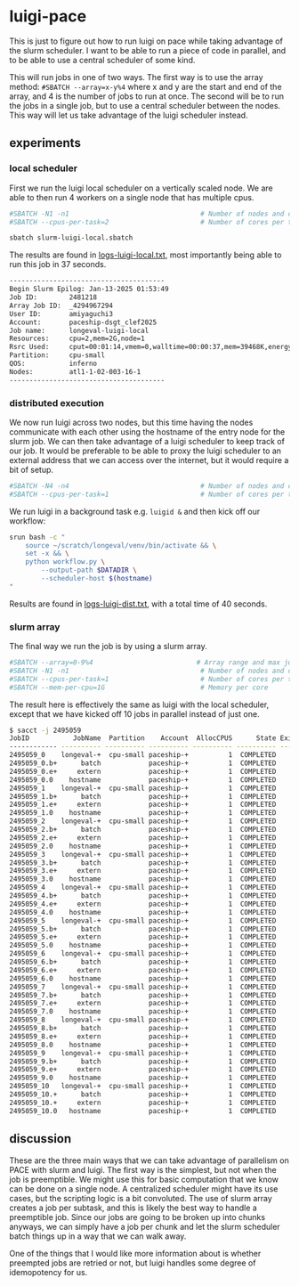 # luigi-pace

This is just to figure out how to run luigi on pace while taking advantage of the slurm scheduler.
I want to be able to run a piece of code in parallel, and to be able to use a central scheduler of some kind.

This will run jobs in one of two ways.
The first way is to use the array method: `#SBATCH --array=x-y%4` where x and y are the start and end of the array, and 4 is the number of jobs to run at once.
The second will be to run the jobs in a single job, but to use a central scheduler between the nodes.
This way will let us take advantage of the luigi scheduler instead.

## experiments

### local scheduler

First we run the luigi local scheduler on a vertically scaled node.
We are able to then run 4 workers on a single node that has multiple cpus.

```bash
#SBATCH -N1 -n1                                 # Number of nodes and cores required
#SBATCH --cpus-per-task=2                       # Number of cores per task

sbatch slurm-luigi-local.sbatch
```

The results are found in [logs-luigi-local.txt](logs-luigi-local.txt), most importantly being able to run this job in 37 seconds.

```bash
---------------------------------------
Begin Slurm Epilog: Jan-13-2025 01:53:49
Job ID:        2481218
Array Job ID:  _4294967294
User ID:       amiyaguchi3
Account:       paceship-dsgt_clef2025
Job name:      longeval-luigi-local
Resources:     cpu=2,mem=2G,node=1
Rsrc Used:     cput=00:01:14,vmem=0,walltime=00:00:37,mem=39468K,energy_used=0
Partition:     cpu-small
QOS:           inferno
Nodes:         atl1-1-02-003-16-1
---------------------------------------
```

### distributed execution

We now run luigi across two nodes, but this time having the nodes communicate with each other using the hostname of the entry node for the slurm job.
We can then take advantage of a luigi scheduler to keep track of our job.
It would be preferable to be able to proxy the luigi scheduler to an external address that we can access over the internet, but it would require a bit of setup.

```bash
#SBATCH -N4 -n4                                 # Number of nodes and cores required
#SBATCH --cpus-per-task=1                       # Number of cores per task
```

We run luigi in a background task e.g. `luigid &` and then kick off our workflow:

```bash
srun bash -c "
    source ~/scratch/longeval/venv/bin/activate && \
    set -x && \
    python workflow.py \
        --output-path $DATADIR \
        --scheduler-host $(hostname)
"
```

Results are found in [logs-luigi-dist.txt](logs-luigi-dist.txt), with a total time of 40 seconds.

### slurm array

The final way we run the job is by using a slurm array.

```bash
#SBATCH --array=0-9%4                          # Array range and max jobs
#SBATCH -N1 -n1                                 # Number of nodes and cores required
#SBATCH --cpus-per-task=1                       # Number of cores per task
#SBATCH --mem-per-cpu=1G                        # Memory per core
```

The result here is effectively the same as luigi with the local scheduler, except that we have kicked off 10 jobs in parallel instead of just one.

```bash
$ sacct -j 2495059
JobID           JobName  Partition    Account  AllocCPUS      State ExitCode
------------ ---------- ---------- ---------- ---------- ---------- --------
2495059_0    longeval-+  cpu-small paceship-+          1  COMPLETED      0:0
2495059_0.b+      batch            paceship-+          1  COMPLETED      0:0
2495059_0.e+     extern            paceship-+          1  COMPLETED      0:0
2495059_0.0    hostname            paceship-+          1  COMPLETED      0:0
2495059_1    longeval-+  cpu-small paceship-+          1  COMPLETED      0:0
2495059_1.b+      batch            paceship-+          1  COMPLETED      0:0
2495059_1.e+     extern            paceship-+          1  COMPLETED      0:0
2495059_1.0    hostname            paceship-+          1  COMPLETED      0:0
2495059_2    longeval-+  cpu-small paceship-+          1  COMPLETED      0:0
2495059_2.b+      batch            paceship-+          1  COMPLETED      0:0
2495059_2.e+     extern            paceship-+          1  COMPLETED      0:0
2495059_2.0    hostname            paceship-+          1  COMPLETED      0:0
2495059_3    longeval-+  cpu-small paceship-+          1  COMPLETED      0:0
2495059_3.b+      batch            paceship-+          1  COMPLETED      0:0
2495059_3.e+     extern            paceship-+          1  COMPLETED      0:0
2495059_3.0    hostname            paceship-+          1  COMPLETED      0:0
2495059_4    longeval-+  cpu-small paceship-+          1  COMPLETED      0:0
2495059_4.b+      batch            paceship-+          1  COMPLETED      0:0
2495059_4.e+     extern            paceship-+          1  COMPLETED      0:0
2495059_4.0    hostname            paceship-+          1  COMPLETED      0:0
2495059_5    longeval-+  cpu-small paceship-+          1  COMPLETED      0:0
2495059_5.b+      batch            paceship-+          1  COMPLETED      0:0
2495059_5.e+     extern            paceship-+          1  COMPLETED      0:0
2495059_5.0    hostname            paceship-+          1  COMPLETED      0:0
2495059_6    longeval-+  cpu-small paceship-+          1  COMPLETED      0:0
2495059_6.b+      batch            paceship-+          1  COMPLETED      0:0
2495059_6.e+     extern            paceship-+          1  COMPLETED      0:0
2495059_6.0    hostname            paceship-+          1  COMPLETED      0:0
2495059_7    longeval-+  cpu-small paceship-+          1  COMPLETED      0:0
2495059_7.b+      batch            paceship-+          1  COMPLETED      0:0
2495059_7.e+     extern            paceship-+          1  COMPLETED      0:0
2495059_7.0    hostname            paceship-+          1  COMPLETED      0:0
2495059_8    longeval-+  cpu-small paceship-+          1  COMPLETED      0:0
2495059_8.b+      batch            paceship-+          1  COMPLETED      0:0
2495059_8.e+     extern            paceship-+          1  COMPLETED      0:0
2495059_8.0    hostname            paceship-+          1  COMPLETED      0:0
2495059_9    longeval-+  cpu-small paceship-+          1  COMPLETED      0:0
2495059_9.b+      batch            paceship-+          1  COMPLETED      0:0
2495059_9.e+     extern            paceship-+          1  COMPLETED      0:0
2495059_9.0    hostname            paceship-+          1  COMPLETED      0:0
2495059_10   longeval-+  cpu-small paceship-+          1  COMPLETED      0:0
2495059_10.+      batch            paceship-+          1  COMPLETED      0:0
2495059_10.+     extern            paceship-+          1  COMPLETED      0:0
2495059_10.0   hostname            paceship-+          1  COMPLETED      0:0
```

## discussion

These are the three main ways that we can take advantage of parallelism on PACE with slurm and luigi.
The first way is the simplest, but not when the job is preemptible.
We might use this for basic computation that we know can be done on a single node.
A centralized scheduler might have its use cases, but the scripting logic is a bit convoluted.
The use of slurm array creates a job per subtask, and this is likely the best way to handle a preemptible job. Since our jobs are going to be broken up into chunks anyways, we can simply have a job per chunk and let the slurm scheduler batch things up in a way that we can walk away.

One of the things that I would like more information about is whether preempted jobs are retried or not, but luigi handles some degree of idemopotency for us.
